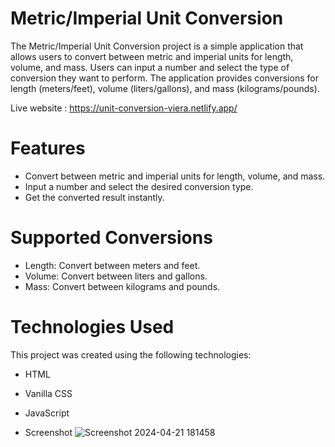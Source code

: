 # Metric/Imperial Unit Conversion
The Metric/Imperial Unit Conversion project is a simple application that allows users to convert between metric and imperial units for length, volume, and mass. Users can input a number and select the type of conversion they want to perform. The application provides conversions for length (meters/feet), volume (liters/gallons), and mass (kilograms/pounds).

Live website : https://unit-conversion-viera.netlify.app/

# Features
- Convert between metric and imperial units for length, volume, and mass.
- Input a number and select the desired conversion type.
- Get the converted result instantly.

# Supported Conversions
- Length: Convert between meters and feet.
- Volume: Convert between liters and gallons.
- Mass: Convert between kilograms and pounds.

# Technologies Used
This project was created using the following technologies:

- HTML
- Vanilla CSS
- JavaScript

- Screenshot
![Screenshot 2024-04-21 181458](https://github.com/ShamBB/Simple-Unit-Conversion/assets/26355647/5089f9a4-628a-4aec-ae6c-ab2f3afcec70)
